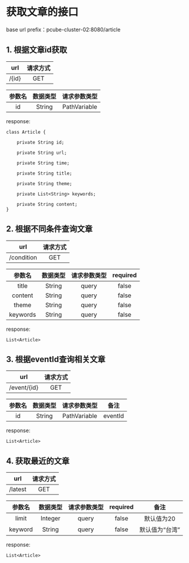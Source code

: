 # 获取文章的接口
base url prefix：pcube-cluster-02:8080/article

## 1. 根据文章id获取

|url|请求方式|
|:-:|:-:|
|/{id}|GET|

|参数名|数据类型|请求参数类型|
|:-:|:-:|:-:|
|id|String|PathVariable|

response:
```
class Article {

    private String id;

    private String url;

    private String time;

    private String title;

    private String theme;

    private List<String> keywords;

    private String content;
}
```

## 2. 根据不同条件查询文章

|url|请求方式|
|:-:|:-:|
|/condition|GET|

|参数名|数据类型|请求参数类型|required|
|:-:|:-:|:-:|:-:|
|title|String|query|false|
|content|String|query|false|
|theme|String|query|false|
|keywords|String|query|false|

response:
```
List<Article>
```

## 3. 根据eventId查询相关文章
|url|请求方式|
|:-:|:-:|
|/event/{id}|GET|

|参数名|数据类型|请求参数类型|备注|
|:-:|:-:|:-:|:-:|
|id|String|PathVariable|eventId|

response:
```
List<Article>
```

## 4. 获取最近的文章
|url|请求方式|
|:-:|:-:|
|/latest|GET|

|参数名|数据类型|请求参数类型|required|备注|
|:-:|:-:|:-:|:-:|:-:|
|limit|Integer|query|false|默认值为20|
|keyword|String|query|false|默认值为“台湾”|

response:
```
List<Article>
```
